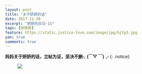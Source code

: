```yaml
---
layout: post
title: "关于妍妍的话"
date: 2017-11-30
excerpt: "妍妍的日记-11"
tags: [徐晓妍]
feature: https://static.justice-love.com/image/jpg/bjtp3.jpg
yan: true
comments: true
---
```


**妈妈关于妍妍的话，立帖为证，坚决不删╮(￣▽ ￣)╭**
{: .notice}
<figure>
    <a href="{{ site.staticUrl }}/yanyan/image/IMG_1785.PNG"><img src="{{ site.staticUrl }}/yanyan/image/IMG_1785.PNG" /></a>
</figure>